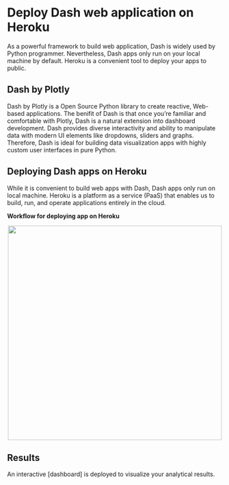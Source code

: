 # Deploy Dash web application on Heroku

As a powerful framework to build web application, Dash is widely used by Python programmer. Nevertheless, Dash apps only run on your local machine by default. Heroku is a convenient tool to deploy your apps to public.

## Dash by Plotly

Dash by Plotly is a Open Source Python library to create reactive, Web-based applications. The benifit of Dash is that once you’re familiar and comfortable with Plotly, Dash is a natural extension into dashboard development. Dash provides diverse interactivity and ability to manipulate data with modern UI elements like dropdowns, sliders and graphs. Therefore, Dash is ideal for building data visualization apps with highly custom user interfaces in pure Python.

## Deploying Dash apps on Heroku

While it is convenient to build web apps with Dash, Dash apps only run on local machine. Heroku is a platform as a service (PaaS) that enables us to build, run, and operate applications entirely in the cloud.



**Workflow for deploying app on Heroku**
<p align="center">
<img src="https://miro.medium.com/max/1052/1*AVFk0OXx6Gklm0SYDiVosA.png" width="500">
</p>

## Results
An interactive [dashboard] is deployed to visualize your analytical results.
